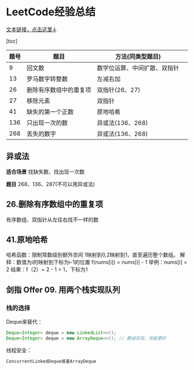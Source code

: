 # LeetCode经验总结

[文本链接，点击这里↓](https://blog.csdn.net/feather_wch/article/details/132029690)

[toc]

|题号|题目|方法(同类型题目)||
|---|---|---|---|
|9|回文数|数学位运算、中间扩散、双指针||
|13|罗马数字转整数|左减右加||
|26|删除有序数组中的重复项|双指针(26、27)||
|27|移除元素|双指针||
|41|缺失的第一个正数|原地哈希||
|136|只出现一次的数|异或法(136、268)||
|268|丢失的数字|异或法(136、268)||

## 异或法

**适合场景**
找缺失数、找出现一次数

**题目**
268、136、287(不可以用异或法)

## 26.删除有序数组中的重复项

有序数组、双指针从左往右找不一样的数

## 41.原地哈希

哈希函数：限制常数级别额外空间
1映射到0,2映射到1，直至遍历整个数组。
解释：数值为i的映射到下标为i-1的位置
f(nums[i]) = nums[i] - 1
举例：nums[i] = 2
结果：f（2）= 2 - 1 = 1，下标为1


## 剑指 Offer 09. 用两个栈实现队列
### 栈的选择
Deque来替代：
```java
Deque<Integer> deque = new LinkedList<>();
Deque<Integer> deque = new ArrayDeque<>(); // 数组实现，性能更好
```
线程安全：
```java
ConcurrentLinkedDeque或者ArrayDeque
```


